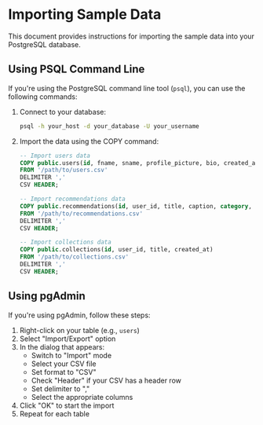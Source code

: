 # Importing Sample Data

This document provides instructions for importing the sample data into your PostgreSQL database.

## Using PSQL Command Line

If you're using the PostgreSQL command line tool (`psql`), you can use the following commands:

1. Connect to your database:
   ```bash
   psql -h your_host -d your_database -U your_username
   ```

2. Import the data using the COPY command:
   ```sql
   -- Import users data
   COPY public.users(id, fname, sname, profile_picture, bio, created_at)
   FROM '/path/to/users.csv'
   DELIMITER ','
   CSV HEADER;

   -- Import recommendations data
   COPY public.recommendations(id, user_id, title, caption, category, created_at)
   FROM '/path/to/recommendations.csv'
   DELIMITER ','
   CSV HEADER;

   -- Import collections data
   COPY public.collections(id, user_id, title, created_at)
   FROM '/path/to/collections.csv'
   DELIMITER ','
   CSV HEADER;
   ```

## Using pgAdmin

If you're using pgAdmin, follow these steps:

1. Right-click on your table (e.g., `users`)
2. Select "Import/Export" option
3. In the dialog that appears:
   - Switch to "Import" mode
   - Select your CSV file
   - Set format to "CSV"
   - Check "Header" if your CSV has a header row
   - Set delimiter to ","
   - Select the appropriate columns
4. Click "OK" to start the import
5. Repeat for each table
